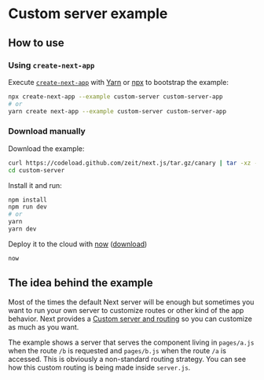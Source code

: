 # Custom server example

## How to use

### Using `create-next-app`

Execute [`create-next-app`](https://github.com/segmentio/create-next-app) with [Yarn](https://yarnpkg.com/lang/en/docs/cli/create/) or [npx](https://github.com/zkat/npx#readme) to bootstrap the example:

```bash
npx create-next-app --example custom-server custom-server-app
# or
yarn create next-app --example custom-server custom-server-app
```

### Download manually

Download the example:

```bash
curl https://codeload.github.com/zeit/next.js/tar.gz/canary | tar -xz --strip=2 next.js-canary/examples/custom-server
cd custom-server
```

Install it and run:

```bash
npm install
npm run dev
# or
yarn
yarn dev
```

Deploy it to the cloud with [now](https://zeit.co/now) ([download](https://zeit.co/download))

```bash
now
```

## The idea behind the example

Most of the times the default Next server will be enough but sometimes you want to run your own server to customize routes or other kind of the app behavior. Next provides a [Custom server and routing](https://github.com/zeit/next.js#custom-server-and-routing) so you can customize as much as you want.

The example shows a server that serves the component living in `pages/a.js` when the route `/b` is requested and `pages/b.js` when the route `/a` is accessed. This is obviously a non-standard routing strategy. You can see how this custom routing is being made inside `server.js`.
